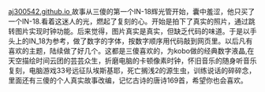 [aj300542.github.io
](https://aj300542.github.io/)
故事从三傻的第一个IN-18辉光管开始，囊中羞涩，他只买了一个IN-18.看着这迷人的光，燃起了复刻的心。开始是拍下了真实的照片，通过跳转图片实现时钟功能。后来觉得，图片真实是真实，但缺乏代码的味道。于是以手头上的IN_18为参考，做了数字的字体，按数字顺序用代码敲到网页里。以后凡有喜欢的主题，陆续做了好几个。这都是三傻喜欢的，为kobo做的经典数字液晶,在天空描绘时间云团的芸芸众生，折磨电脑的卡顿像素时钟，怀旧音乐的随身听音乐复刻，电脑游戏33号远征队埃斯基耶，死亡搁浅2的源生虫，训练说话的碎碎念，里面还有三傻的个人真实故事改编，记忆古诗的唐诗169首，希望你也会喜欢。
